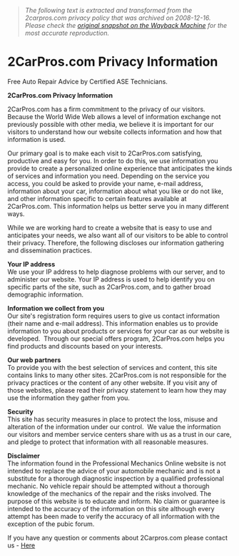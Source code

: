 > *The following text is extracted and transformed from the 2carpros.com privacy policy that was archived on 2008-12-16. Please check the [original snapshot on the Wayback Machine](https://web.archive.org/web/20081216172351id_/http%3A//www.2carpros.com/kpages/2carpros-privacy.htm) for the most accurate reproduction.*

# 2CarPros.com Privacy Information

  
Free Auto Repair Advice by Certified ASE Technicians. 

**2CarPros.com Privacy Information**

2CarPros.com has a firm commitment to the privacy of our visitors. Because the World Wide Web allows a level of information exchange not previously possible with other media, we believe it is important for our visitors to understand how our website collects information and how that information is used.

Our primary goal is to make each visit to 2CarPros.com satisfying, productive and easy for you. In order to do this, we use information you provide to create a personalized online experience that anticipates the kinds of services and information you need. Depending on the service you access, you could be asked to provide your name, e-mail address, information about your car, information about what you like or do not like, and other information specific to certain features available at 2CarPros.com. This information helps us better serve you in many different ways.

While we are working hard to create a website that is easy to use and anticipates your needs, we also want all of our visitors to be able to control their privacy. Therefore, the following discloses our information gathering and dissemination practices. 

**Your IP address**  
We use your IP address to help diagnose problems with our server, and to administer our website. Your IP address is used to help identify you on specific parts of the site, such as 2CarPros.com, and to gather broad demographic information.

**Information we collect from you**  
Our site's registration form requires users to give us contact information (their name and e-mail address). This information enables us to provide information to you about products or services for your car as our website is developed.  Through our special offers program, 2CarPros.com helps you find products and discounts based on your interests. 

**Our web partners**  
To provide you with the best selection of services and content, this site contains links to many other sites. 2CarPros.com is not responsible for the privacy practices or the content of any other website. If you visit any of those websites, please read their privacy statement to learn how they may use the information they gather from you.

**Security**  
This site has security measures in place to protect the loss, misuse and alteration of the information under our control.  We value the information our visitors and member service centers share with us as a trust in our care, and pledge to protect that information with all reasonable measures.

**Disclaimer**  
The information found in the Professional Mechanics Online website is not intended to replace the advice of your automobile mechanic and is not a substitute for a thorough diagnostic inspection by a qualified professional mechanic. No vehicle repair should be attempted without a thorough knowledge of the mechanics of the repair and the risks involved. The purpose of this website is to educate and inform. No claim or guarantee is intended to the accuracy of the information on this site although every attempt has been made to verify the accuracy of all information with the exception of the pubic forum.

If you have any question or comments about 2Carpros.com please contact us - [Here](https://web.archive.org/web/20081216172351id_/http%3A//www.2carpros.com/kpages/contact-us.htm)
